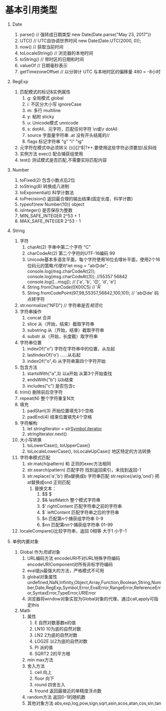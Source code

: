 # 基本引用类型

1. Date
    1. parse() // 强转成日期类型 new Date(Date.parse("May 23, 2017"))
    2. UTC() // UTC自协调世界时间 new Date(Date.UTC(2000, 0));
    3. now() // 获取当前时间
    4. toLocaleString() // 浏览器的本地时间
    5. toString() // 带时区的日期和时间
    6. valueOf // 日期毫秒表示
    7. getTimezoneOffset // 以分钟计 UTC 与本地时区的偏移量 480 = -8小时

2. RegExp
    1. 匹配模式的标记&实例属性
        1. g: 全局模式 global 
        2. i: 不区分大小写 ignoreCase
        3. m: 多行 multiline
        4. y: 粘附 sticky
        5. u: Unicode模式 unnicode
        6. s: dotAll，元字符，匹配任何字符 \n或\r dotAll
        7. source 字面量字符串 .at 没有开头结尾的//
        8. flags 标记字符串 "g" "i" "ig"
    2. 元字符在模式中必须转义 (){}[]^$|?*+.要使用这些字符必须要加\反斜线 
    3. 实例方法 exec() 配合捕获组使用
    4. test() 测试模式是否匹配,不需要实际匹配内容

3. Number
    1. toFixed(2) 包含小数点后2位
    2. toString(8) 转换成八进制
    3. toExponential() 科学计数法
    4. toPrecision() 返回最合理的输出结果(固定长度、科学计数)
    5. typeof(new Number(10)) object
    6. isInteger() 是否保存为整数
    7. MIN_SAFE_INTEGER 2^53 + 1
    8. MAX_SAFE_INTEGER 2^53 - 1

4. String 
    1. 字符
        1. charAt(2) 字串中第二个字符 "C"
        2. charCodeAt(2) 第二个字符的UTF-16编码 99
        3. Unicode基本多语言平面，每个字符使用16位去增补平面，使用2个16位码元的策略*代理对*
        let msg = "ab😊de"; console.log(msg.charCodeAt(2)); console.log(msg.charCodeAt(3)); //55357 56842
        console.log([...msg]); // ['a', 'b', '😊', 'd', 'e']
        4. String.fromCharCode(0X00C5) // 'Å'
        5. String.fromCodePoint(97,98,55357,56842,100,101); // 'ab😊de' 码点转字符
    2. str.normalize("NFD") // 字符串是否*规范化*
    3. 字符串操作
        1. concat 合并
        2. slice 从（开始，结束）截取字符串
        3. substring 从（开始，结束）截取字符串
        4. substr 从（开始，长度截）取字符串
    4. 字符串位置
        1. indexOf("o") 字符在字符串中的位置，从左起
        2. lastIndexOf('o') ……从右起
        3. indexOf("o",4) 从字符串第四个字符开始
    5. 包含方法
        1. startsWith("a",3) 以a开始 从第3个开始查找
        2. endsWith("b") 以b结束
        3. includes("c") 是否包含c
    6. trim() 删除前后空字符
    7. repeat(N) 整个字符重复N次 
    8. 填充 
        1. padStart(3) 开始位置填充3个空格
        2. padEnd(4) 结束位置填充4个空格
    9. 字符解构
        1. let stringIterator = str[Symbol.iterator]()
        2. stringIterator.next()
    10. 大小写转换
        1. toLowerCase(), toUpperCase()
        2. toLocaleLowerCase(), toLocaleUpCase() 地区特定的方法转换
    11. 字符串模式匹配
        1. str.match(pattern) 和 正则的exec方法相同 
        2. str.search(pattern) 匹配字符 找到返回索引，未找到返回-1
        3. str.replace('a','b') 把a替换成b 字符串匹配
           str.replce(/at/g,'ond') 把at替换成ond 正则匹配
            1. 替换文本：
                1. $$ $
                2. $& lastMatch 整个模式字符串
                3. $' rightContent 匹配字符串之前的字符串
                4. $` leftContent 匹配字符串之后的字符串
                5. $n 匹配第n个捕获组字符串 0-9
                6. $nn 匹配第nn个捕获组字符串 01-99
    12. localeCompare()比较字符串，返回 0相等 大于1 小于-1

5. 单例内置对象
    1. Global 作为*兜底*对象
        1. URL编码方法 encodeURI不对URL特殊字符编码 encodeURIComponent对所有非标字符编码
        2. eval是js最强大的方法，严格模式不可用
        3. global对象属性undefined,NaN,Infinity,Object,Array,Function,Boolean,String,Number,Date,RegExp,Symbol,Error,EvalError,RangeError,ReferenceError,SyntaxError,TypeError,URIError
        4. 浏览器将window对象实现为Global对象的代理，通过call,apply可指定this
    2. Math
        1. 属性
            1. E 自然对数基数e的值
            2. LN10 10为底的自然对数
            3. LN2 2为底的自然对数
            4. LOG2E 以2为底的自然对数
            5. PI 派的值
            6. SQRT2 2的平方根
        2. min max方法
        3. 舍入方法
            1. ceil 向上
            2. floor 向下
            3. round 四舍五入
            4. fround 返回最接近的单精度浮点数
        4. random方法 返回0-1的随机数
        5. 其他对象方法 abs,exp,log,pow,sign,sqrt,asin,acos,atan,cos,sin,tan


